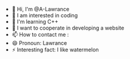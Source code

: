 - 👋 Hi, I'm @A-Lawrance
- 👀 I am interested in coding
- 🌱 I'm learning C++
- 💞️ I want to cooperate in developing a website
- 📫 How to contact me : <not yet>
- 😄 Pronoun: Lawrance
- ⚡ Interesting fact: I like watermelon

<!---
A-Lawrance/A-Lawrance is a ✨ special ✨ repository because its `README.md` (this file) appears on your GitHub profile.
You can click the Preview link to take a look at your changes.
--->
